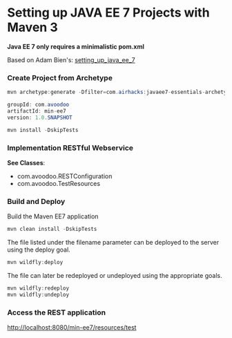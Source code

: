 
# Setting up JAVA EE 7 Projects with Maven 3

**Java EE 7 only requires a minimalistic pom.xml**

Based on Adam Bien's: [setting_up_java_ee_7](http://adambien.blog/roller/abien/entry/setting_up_java_ee_7)

### Create Project from Archetype
```Java
mvn archetype:generate -Dfilter=com.airhacks:javaee7-essentials-archetype
```

```Java
groupId: com.avoodoo
artifactId: min-ee7
version: 1.0.SNAPSHOT
```

```Java
mvn install -DskipTests
```

### Implementation RESTful Webservice
**See Classes**: 
 * com.avoodoo.RESTConfiguration
 * com.avoodoo.TestResources

### Build and Deploy

Build the Maven EE7 application
```Java
mvn clean install -DskipTests
```
The file listed under the filename parameter can be deployed to the server using the deploy goal.
```Java
mvn wildfly:deploy
```

The file can later be redeployed or undeployed using the appropriate goals.
```Java
mvn wildfly:redeploy
mvn wildfly:undeploy
```

### Access the REST application
[http://localhost:8080/min-ee7/resources/test](http://localhost:8080/min-ee7/resources/test)